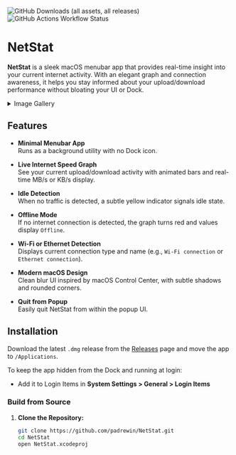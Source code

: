 ![GitHub Downloads (all assets, all releases)](https://img.shields.io/github/downloads/padrewin/NetStat/total?logo=files&logoColor=white&label=Downloads&color=green)
![GitHub Actions Workflow Status](https://img.shields.io/github/actions/workflow/status/padrewin/NetStat/xcode-build.yml?logo=GitHub&label=GitHub%20Build)

# NetStat

**NetStat** is a sleek macOS menubar app that provides real-time insight into your current internet activity. With an elegant graph and connection awareness, it helps you stay informed about your upload/download performance without bloating your UI or Dock.

<details>
  <summary>Image Gallery</summary>

nothing here yet..

</details>

## Features

- **Minimal Menubar App**  
  Runs as a background utility with no Dock icon.

- **Live Internet Speed Graph**  
  See your current upload/download activity with animated bars and real-time MB/s or KB/s display.

- **Idle Detection**  
  When no traffic is detected, a subtle yellow indicator signals idle state.

- **Offline Mode**  
  If no internet connection is detected, the graph turns red and values display `Offline`.

- **Wi-Fi or Ethernet Detection**  
  Displays current connection type and name (e.g., `Wi-Fi connection` or `Ethernet connection`).

- **Modern macOS Design**  
  Clean blur UI inspired by macOS Control Center, with subtle shadows and rounded corners.

- **Quit from Popup**  
  Easily quit NetStat from within the popup UI.

## Installation

Download the latest `.dmg` release from the [Releases](https://github.com/padrewin/NetStat/releases) page and move the app to `/Applications`.

To keep the app hidden from the Dock and running at login:
- Add it to Login Items in **System Settings > General > Login Items**

### Build from Source

1. **Clone the Repository:**

   ```bash
   git clone https://github.com/padrewin/NetStat.git
   cd NetStat
   open NetStat.xcodeproj
